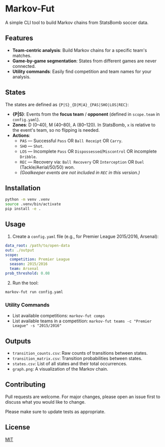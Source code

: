 # Markov-Fut

A simple CLI tool to build Markov chains from StatsBomb soccer data.

## Features

- **Team-centric analysis**: Build Markov chains for a specific team's matches.
- **Game-by-game segmentation**: States from different games are never connected.
- **Utility commands**: Easily find competition and team names for your analysis.

## States

The states are defined as `{P|S}_{D|M|A}_{PAS|SHO|LOS|REC}`:

-   **{P|S}**: Events from the **focus team** / **opponent** (defined in `scope.team` in `config.yaml`).
-   **Zones**: D (0–40), M (40–80), A (80–120). In StatsBomb, `x` is relative to the event's team, so no flipping is needed.
-   **Actions**:
    -   `PAS` — Successful `Pass` OR `Ball Receipt` OR `Carry`.
    -   `SHO` — `Shot`.
    -   `LOS` — Incomplete `Pass` OR `Dispossessed`/`Miscontrol` OR incomplete `Dribble`.
    -   `REC` — Recovery via: `Ball Recovery` OR `Interception` OR `Duel` (Tackle/Aerial/50/50) won.
    -   *(Goalkeeper events are not included in `REC` in this version.)*

## Installation

```bash
python -m venv .venv
source .venv/bin/activate
pip install -e .
```

## Usage

1.  Create a `config.yaml` file (e.g., for Premier League 2015/2016, Arsenal):

```yaml
data_root: /path/to/open-data
out: ./output
scope:
  competition: Premier League
  season: 2015/2016
  team: Arsenal
prob_threshold: 0.08
```

2.  Run the tool:

```bash
markov-fut run config.yaml
```

### Utility Commands

-   List available competitions: `markov-fut comps`
-   List available teams in a competition: `markov-fut teams -c "Premier League" -s "2015/2016"`

## Outputs

-   `transition_counts.csv`: Raw counts of transitions between states.
-   `transition_matrix.csv`: Transition probabilities between states.
-   `states.csv`: List of all states and their total occurrences.
-   `graph.png`: A visualization of the Markov chain.

## Contributing

Pull requests are welcome. For major changes, please open an issue first to discuss what you would like to change.

Please make sure to update tests as appropriate.

## License

[MIT](https://choosealicense.com/licenses/mit/)